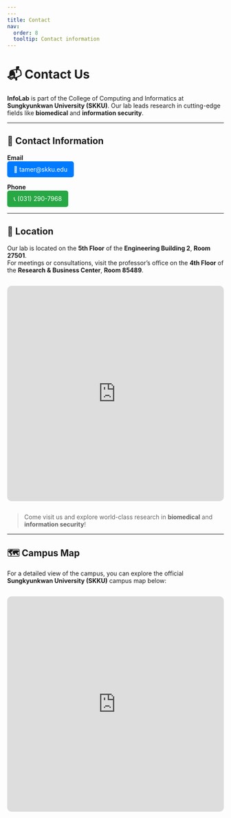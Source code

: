 ```yaml
---
---
title: Contact
nav:
  order: 8
  tooltip: Contact information
---
```


# 📬 Contact Us

**InfoLab** is part of the College of Computing and Informatics at **Sungkyunkwan University (SKKU)**. Our lab leads research in cutting-edge fields like **biomedical** and **information security**.

---

## 📩 Contact Information

<div style="margin-bottom: 1em;">
  <strong>Email</strong><br>
  <a href="mailto:tamer@skku.edu" style="display:inline-block; background-color:#007BFF; color:white; padding:10px 15px; border-radius:5px; text-decoration:none;">📧 tamer@skku.edu</a>
</div>

<div>
  <strong>Phone</strong><br>
  <a href="tel:+82-031-290-7968" style="display:inline-block; background-color:#28a745; color:white; padding:10px 15px; border-radius:5px; text-decoration:none;">📞 (031) 290-7968</a>
</div>

---

## 📍 Location

Our lab is located on the **5th Floor** of the **Engineering Building 2**, **Room 27501**.  
For meetings or consultations, visit the professor’s office on the **4th Floor** of the **Research & Business Center**, **Room 85489**.

<div style="margin: 2em 0; text-align: center;">
  <iframe 
    width="100%" 
    height="500" 
    frameborder="0" 
    style="border:0; border-radius: 10px;" 
    src="https://maps.google.com/maps?q=Hwasan-ro,%20Yulcheon-dong,%20Jangan-gu,%20Suwon-si,%20Gyeonggi-do+(Infolab)&t=&z=16&ie=UTF8&iwloc=B&output=embed" 
    allowfullscreen>
  </iframe>
</div>

> Come visit us and explore world-class research in **biomedical** and **information security**!

---

## 🗺️ Campus Map

For a detailed view of the campus, you can explore the official **Sungkyunkwan University (SKKU)** campus map below:

<div style="margin: 2em 0; text-align: center;">
  <iframe 
    width="100%" 
    height="500" 
    frameborder="0" 
    style="border:0; border-radius: 10px;" 
    src="https://www.skku.edu/eng/About/campusinfo/CampusMap.do?campusCd=2&srSearchValue=" 
    allowfullscreen>
  </iframe>
</div>
